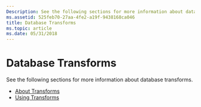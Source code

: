 ```yaml
---
Description: See the following sections for more information about database transforms.
ms.assetid: 525feb70-27aa-4fe2-a19f-9438168ca046
title: Database Transforms
ms.topic: article
ms.date: 05/31/2018
---
```


# Database Transforms

See the following sections for more information about database transforms.

-   [About Transforms](about-transforms.md)
-   [Using Transforms](using-transforms.md)

 

 



